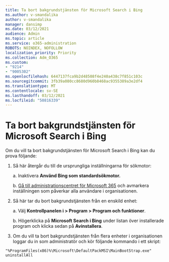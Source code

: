 ```yaml
---
title: Ta bort bakgrundstjänsten för Microsoft Search i Bing
ms.author: v-smandalika
author: v-smandalika
manager: dansimp
ms.date: 03/12/2021
audience: Admin
ms.topic: article
ms.service: o365-administration
ROBOTS: NOINDEX, NOFOLLOW
localization_priority: Priority
ms.collection: Adm_O365
ms.custom:
- "9214"
- "9005302"
ms.openlocfilehash: 6447137fca9b2d48508f4e240a438c7f851c103c
ms.sourcegitcommit: 3fb39a080cc8680d960b8468ac9355389a3e2df4
ms.translationtype: MT
ms.contentlocale: sv-SE
ms.lasthandoff: 03/12/2021
ms.locfileid: "50816339"
---
```

# <a name="remove-the-background-service-for-microsoft-search-in-bing"></a>Ta bort bakgrundstjänsten för Microsoft Search i Bing

Om du vill ta bort bakgrundstjänsten för Microsoft Search i Bing kan du prova följande:

1. Så här återgår du till de ursprungliga inställningarna för sökmotor:

    a. Inaktivera **Använd Bing som [](https://docs.microsoft.com/deployoffice/microsoft-search-bing#change-whether-bing-is-the-default-search-engine-for-google-chrome) standardsökmotor.**

    b. [Gå till administrationscentret för Microsoft 365](https://docs.microsoft.com/deployoffice/microsoft-search-bing#configure-the-setting-in-the-microsoft-365-admin-center-to-allow-the-extension-to-be-installed) och avmarkera inställningen som påverkar alla användare i organisationen.

2. Så här tar du bort bakgrundstjänsten från en enskild enhet:

    a. Välj **Kontrollpanelen i > Program > Program och funktioner**.

    b. Högerklicka på **Microsoft Search i Bing** under listan över installerade program och klicka sedan på **Avinstallera**.

3. Om du vill ta bort bakgrundstjänsten från flera enheter i organisationen loggar du in som administratör och kör följande kommando i ett skript: 

`"%ProgramFiles(x86)%\Microsoft\DefaultPackMSI\MainBootStrap.exe" uninstallAll`
